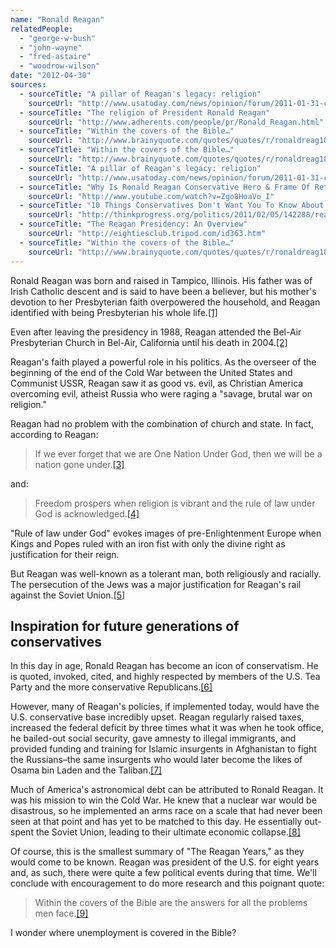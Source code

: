 ```yaml
---
name: "Ronald Reagan"
relatedPeople:
  - "george-w-bush"
  - "john-wayne"
  - "fred-astaire"
  - "woodrow-wilson"
date: "2012-04-30"
sources:
  - sourceTitle: "A pillar of Reagan's legacy: religion"
    sourceUrl: "http://www.usatoday.com/news/opinion/forum/2011-01-31-column31_ST_N.htm"
  - sourceTitle: "The religion of President Ronald Reagan"
    sourceUrl: "http://www.adherents.com/people/pr/Ronald_Reagan.html"
  - sourceTitle: "Within the covers of the Bible…"
    sourceUrl: "http://www.brainyquote.com/quotes/quotes/r/ronaldreag183774.html"
  - sourceTitle: "Within the covers of the Bible…"
    sourceUrl: "http://www.brainyquote.com/quotes/quotes/r/ronaldreag183774.html"
  - sourceTitle: "A pillar of Reagan's legacy: religion"
    sourceUrl: "http://www.usatoday.com/news/opinion/forum/2011-01-31-column31_ST_N.htm"
  - sourceTitle: "Why Is Ronald Reagan Conservative Hero & Frame Of Reference"
    sourceUrl: "http://www.youtube.com/watch?v=Zgo8HoaVo_I"
  - sourceTitle: "10 Things Conservatives Don't Want You To Know About Ronald Reagan"
    sourceUrl: "http://thinkprogress.org/politics/2011/02/05/142288/reagan-centennial/"
  - sourceTitle: "The Reagan Presidency: An Overview"
    sourceUrl: "http://eightiesclub.tripod.com/id363.htm"
  - sourceTitle: "Within the covers of the Bible…"
    sourceUrl: "http://www.brainyquote.com/quotes/quotes/r/ronaldreag183774.html"
---
```


Ronald Reagan was born and raised in Tampico, Illinois. His father was of Irish Catholic descent and is said to have been a believer, but his mother's devotion to her Presbyterian faith overpowered the household, and Reagan identified with being Presbyterian his whole life.<a class="source-citation" href="http://www.usatoday.com/news/opinion/forum/2011-01-31-column31_ST_N.htm" title="A pillar of Reagan&apos;s legacy: religion">[1]</a>

Even after leaving the presidency in 1988, Reagan attended the Bel-Air Presbyterian Church in Bel-Air, California until his death in 2004.<a class="source-citation" href="http://www.adherents.com/people/pr/Ronald_Reagan.html" title="The religion of President Ronald Reagan">[2]</a>

Reagan's faith played a powerful role in his politics. As the overseer of the beginning of the end of the Cold War between the United States and Communist USSR, Reagan saw it as good vs. evil, as Christian America overcoming evil, atheist Russia who were raging a "savage, brutal war on religion."

Reagan had no problem with the combination of church and state. In fact, according to Reagan:

>If we ever forget that we are One Nation Under God, then we will be a nation gone under.<a class="source-citation" href="http://www.brainyquote.com/quotes/quotes/r/ronaldreag183774.html" title="Within the covers of the Bible…">[3]</a>

and:

>Freedom prospers when religion is vibrant and the rule of law under God is acknowledged.<a class="source-citation" href="http://www.brainyquote.com/quotes/quotes/r/ronaldreag183774.html" title="Within the covers of the Bible…">[4]</a>

"Rule of law under God" evokes images of pre-Enlightenment Europe when Kings and Popes ruled with an iron fist with only the divine right as justification for their reign.

But Reagan was well-known as a tolerant man, both religiously and racially. The persecution of the Jews was a major justification for Reagan's rail against the Soviet Union.<a class="source-citation" href="http://www.usatoday.com/news/opinion/forum/2011-01-31-column31_ST_N.htm" title="A pillar of Reagan&apos;s legacy: religion">[5]</a>

## Inspiration for future generations of conservatives

In this day in age, Ronald Reagan has become an icon of conservatism. He is quoted, invoked, cited, and highly respected by members of the U.S. Tea Party and the more conservative Republicans.<a class="source-citation" href="http://www.youtube.com/watch?v=Zgo8HoaVo_I" title="Why Is Ronald Reagan Conservative Hero &amp; Frame Of Reference">[6]</a>

However, many of Reagan's policies, if implemented today, would have the U.S. conservative base incredibly upset. Reagan regularly raised taxes, increased the federal deficit by three times what it was when he took office, he bailed-out social security, gave amnesty to illegal immigrants, and provided funding and training for Islamic insurgents in Afghanistan to fight the Russians–the same insurgents who would later become the likes of Osama bin Laden and the Taliban.<a class="source-citation" href="http://thinkprogress.org/politics/2011/02/05/142288/reagan-centennial/" title="10 Things Conservatives Don&apos;t Want You To Know About Ronald Reagan">[7]</a>

Much of America's astronomical debt can be attributed to Ronald Reagan. It was his mission to win the Cold War. He knew that a nuclear war would be disastrous, so he implemented an arms race on a scale that had never been seen at that point and has yet to be matched to this day. He essentially out-spent the Soviet Union, leading to their ultimate economic collapse.<a class="source-citation" href="http://eightiesclub.tripod.com/id363.htm" title="The Reagan Presidency: An Overview">[8]</a>

Of course, this is the smallest summary of "The Reagan Years," as they would come to be known. Reagan was president of the U.S. for eight years and, as such, there were quite a few political events during that time. We'll conclude with encouragement to do more research and this poignant quote:

>Within the covers of the Bible are the answers for all the problems men face.<a class="source-citation" href="http://www.brainyquote.com/quotes/quotes/r/ronaldreag183774.html" title="Within the covers of the Bible…">[9]</a>

I wonder where unemployment is covered in the Bible?